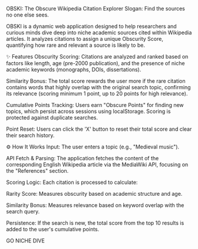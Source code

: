 OBSKI: The Obscure Wikipedia Citation Explorer
Slogan: Find the sources no one else sees.

OBSKI is a dynamic web application designed to help researchers and curious minds dive deep into niche academic sources cited within Wikipedia articles. It analyzes citations to assign a unique Obscurity Score, quantifying how rare and relevant a source is likely to be.

✨ Features
Obscurity Scoring: Citations are analyzed and ranked based on factors like length, age (pre-2000 publication), and the presence of niche academic keywords (monographs, DOIs, dissertations).

Similarity Bonus: The total score rewards the user more if the rare citation contains words that highly overlap with the original search topic, confirming its relevance (scoring minimum 1 point, up to 20 points for high relevance).

Cumulative Points Tracking: Users earn "Obscure Points" for finding new topics, which persist across sessions using localStorage. Scoring is protected against duplicate searches.

Point Reset: Users can click the 'X' button to reset their total score and clear their search history.

⚙️ How It Works
Input: The user enters a topic (e.g., "Medieval music").

API Fetch & Parsing: The application fetches the content of the corresponding English Wikipedia article via the MediaWiki API, focusing on the "References" section.

Scoring Logic: Each citation is processed to calculate:

Rarity Score: Measures obscurity based on academic structure and age.

Similarity Bonus: Measures relevance based on keyword overlap with the search query.

Persistence: If the search is new, the total score from the top 10 results is added to the user's cumulative points.


GO NICHE DIVE
